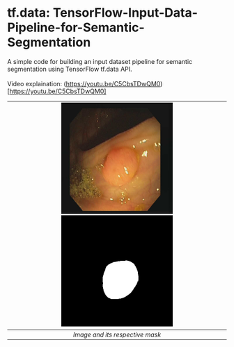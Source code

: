 # tf.data: TensorFlow-Input-Data-Pipeline-for-Semantic-Segmentation

A simple code for building an input dataset pipeline for semantic segmentation using TensorFlow tf.data API.
<br/><br/>
Video explaination: (https://youtu.be/C5CbsTDwQM0)[https://youtu.be/C5CbsTDwQM0]

| ![Image](image.png) ![Mask](mask.png) |
| :--: |
| *Image and its respective mask* |
